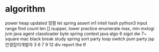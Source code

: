 # algorithm
power
heap
updated
정렬
let
spring
assert
m1
inteli
hash
python3
input
range
find
count
len
[]
isupper, lower
practice
enumerate
max, min
mxlogi
jvm
java
agent
classloader
byte
spring
context
java algo 6
sigol
dw
7~
square
mac
black
break
study
spring
sort
party
loop
switch
pum
party
jsp 안경잡이개발자 3
6 7 9 12
div
report
the
tf
